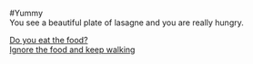 #Yummy  
You see a beautiful plate of lasagne and you are really hungry.   

[Do you eat the food?](gasping-for-air.md)  
[Ignore the food and keep walking](yellow-potion.md)  